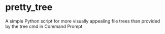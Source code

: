 # pretty_tree
A simple Python script for more visually appealing file trees than provided by the tree cmd in Command Prompt
